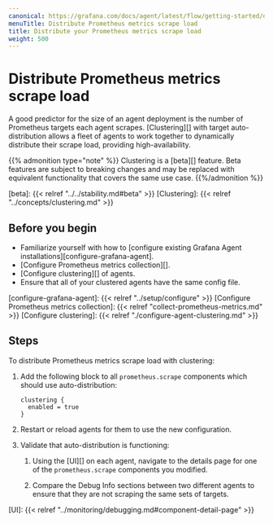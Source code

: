 ```yaml
---
canonical: https://grafana.com/docs/agent/latest/flow/getting-started/distribute-prometheus-scrape-load/
menuTitle: Distribute Prometheus metrics scrape load
title: Distribute your Prometheus metrics scrape load
weight: 500
---
```


# Distribute Prometheus metrics scrape load

A good predictor for the size of an agent deployment is the number of
Prometheus targets each agent scrapes. [Clustering][] with target
auto-distribution allows a fleet of agents to work together to dynamically
distribute their scrape load, providing high-availability.

{{% admonition type="note" %}}
Clustering is a [beta][] feature. Beta features are subject to breaking
changes and may be replaced with equivalent functionality that covers the same
use case.
{{%/admonition %}}

[beta]: {{< relref "../../stability.md#beta" >}}
[Clustering]: {{< relref "../concepts/clustering.md" >}}

## Before you begin

- Familiarize yourself with how to [configure existing Grafana Agent installations][configure-grafana-agent].
- [Configure Prometheus metrics collection][].
- [Configure clustering][] of agents.
- Ensure that all of your clustered agents have the same config file.

[configure-grafana-agent]: {{< relref "../setup/configure" >}}
[Configure Prometheus metrics collection]: {{< relref "collect-prometheus-metrics.md" >}}
[Configure clustering]: {{< relref "./configure-agent-clustering.md" >}}

## Steps

To distribute Prometheus metrics scrape load with clustering:

1. Add the following block to all `prometheus.scrape` components which
   should use auto-distribution:

   ```river
   clustering {
     enabled = true
   }
   ```

2. Restart or reload agents for them to use the new configuration.

3. Validate that auto-distribution is functioning:

   1. Using the [UI][] on each agent, navigate to the details page for one of
      the `prometheus.scrape` components you modified.

   2. Compare the Debug Info sections between two different agents to ensure
      that they are not scraping the same sets of targets.

[UI]: {{< relref "../monitoring/debugging.md#component-detail-page" >}}
